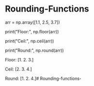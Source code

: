 # Rounding-Functions
arr = np.array([1.1, 2.5, 3.7])

print("Floor:", np.floor(arr))

print("Ceil:", np.ceil(arr))

print("Round:", np.round(arr))

Floor: [1. 2. 3.]

Ceil: [2. 3. 4.]

Round: [1. 2. 4.]# Rounding-functions-

